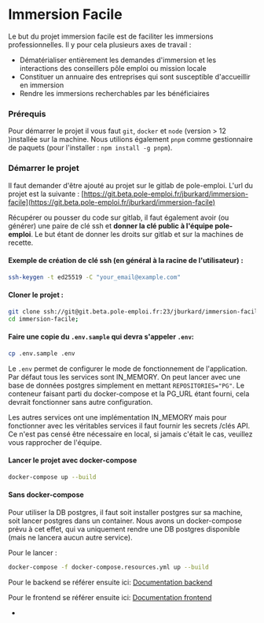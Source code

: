 # Immersion Facile

Le but du projet immersion facile est de faciliter les immersions professionnelles.
Il y pour cela plusieurs axes de travail :

- Dématérialiser entièrement les demandes d'immersion et les interactions des conseillers pôle emploi ou mission locale
- Constituer un annuaire des entreprises qui sont susceptible d'accueillir en immersion
- Rendre les immersions recherchables par les bénéficiaires

### Prérequis

Pour démarrer le projet il vous faut `git`, `docker` et `node` (version > 12 )installée sur la machine.
Nous utilions également `pnpm` comme gestionnaire de paquets (pour l'installer : `npm install -g pnpm`).

### Démarrer le projet

Il faut demander d'être ajouté au projet sur le gitlab de pole-emploi. L'url du projet est la suivante :
[https://git.beta.pole-emploi.fr/jburkard/immersion-facile](https://git.beta.pole-emploi.fr/jburkard/immersion-facile)

Récupérer ou pousser du code sur gitlab, il faut également avoir (ou générer) une paire de clé ssh et **donner la clé public à l'équipe pole-emploi**.
Le but étant de donner les droits sur gitlab et sur la machines de recette.

#### Exemple de création de clé ssh (en général à la racine de l'utilisateur) :

```sh
ssh-keygen -t ed25519 -C "your_email@example.com"
```

#### Cloner le projet :

```sh
git clone ssh://git@git.beta.pole-emploi.fr:23/jburkard/immersion-facile.git immersion-facile;
cd immersion-facile;
```

#### Faire une copie du `.env.sample` qui devra s'appeler `.env`:

```sh
cp .env.sample .env
```

Le `.env` permet de configurer le mode de fonctionnement de l'application.
Par défaut tous les services sont IN_MEMORY.
On peut lancer avec une base de données postgres simplement en mettant `REPOSITORIES="PG"`.
Le conteneur faisant parti du docker-compose et la PG_URL étant fourni, cela devrait fonctionner sans autre configuration.

Les autres services ont une implémentation IN_MEMORY mais pour fonctionner avec les véritables services il faut fournir les secrets /clés API.
Ce n'est pas censé être nécessaire en local, si jamais c'était le cas, veuillez vous rapprocher de l'équipe.

#### Lancer le projet avec docker-compose

```sh
docker-compose up --build
```

#### Sans docker-compose

Pour utiliser la DB postgres, il faut soit installer postgres sur sa machine, soit lancer postgres dans un container.
Nous avons un docker-compose prévu à cet effet, qui va uniquement rendre une DB postgres disponible (mais ne lancera aucun autre service).

Pour le lancer :

```sh
docker-compose -f docker-compose.resources.yml up --build
```

Pour le backend se référer ensuite ici:
[Documentation backend](./back/README.md)

Pour le frontend se référer ensuite ici:
[Documentation frontend](./front/README.md)

-
